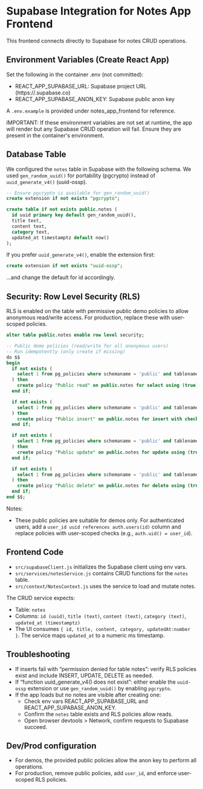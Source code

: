 # Supabase Integration for Notes App Frontend

This frontend connects directly to Supabase for notes CRUD operations.

## Environment Variables (Create React App)
Set the following in the container .env (not committed):
- REACT_APP_SUPABASE_URL: Supabase project URL (https://<project>.supabase.co)
- REACT_APP_SUPABASE_ANON_KEY: Supabase public anon key

A `.env.example` is provided under notes_app_frontend for reference.

IMPORTANT: If these environment variables are not set at runtime, the app will render but any Supabase CRUD operation will fail. Ensure they are present in the container's environment.

## Database Table

We configured the `notes` table in Supabase with the following schema. We used `gen_random_uuid()` for portability (pgcrypto) instead of `uuid_generate_v4()` (uuid-ossp).

```sql
-- Ensure pgcrypto is available for gen_random_uuid()
create extension if not exists "pgcrypto";

create table if not exists public.notes (
  id uuid primary key default gen_random_uuid(),
  title text,
  content text,
  category text,
  updated_at timestamptz default now()
);
```

If you prefer `uuid_generate_v4()`, enable the extension first:
```sql
create extension if not exists "uuid-ossp";
```
…and change the default for id accordingly.

## Security: Row Level Security (RLS)

RLS is enabled on the table with permissive public demo policies to allow anonymous read/write access. For production, replace these with user-scoped policies.

```sql
alter table public.notes enable row level security;

-- Public demo policies (read/write for all anonymous users)
-- Run idempotently (only create if missing)
do $$
begin
  if not exists (
    select 1 from pg_policies where schemaname = 'public' and tablename = 'notes' and policyname = 'Public read'
  ) then
    create policy "Public read" on public.notes for select using (true);
  end if;

  if not exists (
    select 1 from pg_policies where schemaname = 'public' and tablename = 'notes' and policyname = 'Public insert'
  ) then
    create policy "Public insert" on public.notes for insert with check (true);
  end if;

  if not exists (
    select 1 from pg_policies where schemaname = 'public' and tablename = 'notes' and policyname = 'Public update'
  ) then
    create policy "Public update" on public.notes for update using (true);
  end if;

  if not exists (
    select 1 from pg_policies where schemaname = 'public' and tablename = 'notes' and policyname = 'Public delete'
  ) then
    create policy "Public delete" on public.notes for delete using (true);
  end if;
end $$;
```

Notes:
- These public policies are suitable for demos only. For authenticated users, add a `user_id uuid references auth.users(id)` column and replace policies with user-scoped checks (e.g., `auth.uid() = user_id`).

## Frontend Code

- `src/supabaseClient.js` initializes the Supabase client using env vars.
- `src/services/notesService.js` contains CRUD functions for the `notes` table.
- `src/context/NotesContext.js` uses the service to load and mutate notes.

The CRUD service expects:
- Table: `notes`
- Columns: `id (uuid)`, `title (text)`, `content (text)`, `category (text)`, `updated_at (timestamptz)`
- The UI consumes `{ id, title, content, category, updatedAt:number }`. The service maps `updated_at` to a numeric ms timestamp.

## Troubleshooting

- If inserts fail with “permission denied for table notes”: verify RLS policies exist and include INSERT, UPDATE, DELETE as needed.
- If “function uuid_generate_v4() does not exist”: either enable the `uuid-ossp` extension or use `gen_random_uuid()` by enabling `pgcrypto`.
- If the app loads but no notes are visible after creating one:
  - Check env vars REACT_APP_SUPABASE_URL and REACT_APP_SUPABASE_ANON_KEY.
  - Confirm the `notes` table exists and RLS policies allow reads.
  - Open browser devtools > Network, confirm requests to Supabase succeed.

## Dev/Prod configuration

- For demos, the provided public policies allow the anon key to perform all operations.
- For production, remove public policies, add `user_id`, and enforce user-scoped RLS policies.

